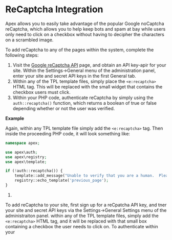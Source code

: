 
# ReCaptcha Integration

Apex allows you to easily take advantage of the popular Google noCaptcha reCaptcha, which allows you to help keep bots and spam at bay while 
users only need to click on a checkbox without having to decipher the characters on a scrambled image.

To add reCaptcha to any of the pages within the system, complete the following steps:

1. Visit the [Google reCaptcha API](https://www.google.com/recaptcha/admin) page, and obtain an API key-apir for your site.  Within the Settings->General menu of the administration panel, enter your site and secret API keys in the first General tab.
2.  Within any of the TPL template files, simply place the `<e:recaptcha>` HTML tag.  This will be replaced with the small widget that contains the checkbox users must click.
3.  Within your PHP code, authenticate reCaptcha by simply using the `auth::recaptcha()` function, which returns a boolean of true or false depending whether or not the user was verified.


**Example**

Again, within any TPL template file simply add the `<e:recaptcha>` tag.  Then inside the proceeding PHP code, it will look something like:

~~~php
namespace apex;

use apex\auth;
use apex\registry;
use apex\template;

if (!auth::recaptcha()) {
    template::add_message("Unable to verify that you are a human.  Please try again", 'error');
    registry::echo_template('previous_page');
}
~~~



1.  
To add reCaptcha to your site, first sign up for a reCpatcha API key, and tner your site and secret API keys via the Settings->General Settings menu of the administraiton 
panel.  within any of the TPL template files, simply add the `<e:recaptcha>` HTML tag, and it will be replaced with that 
small box containing a checkbox the user needs to click on.  To authenticate within your 
